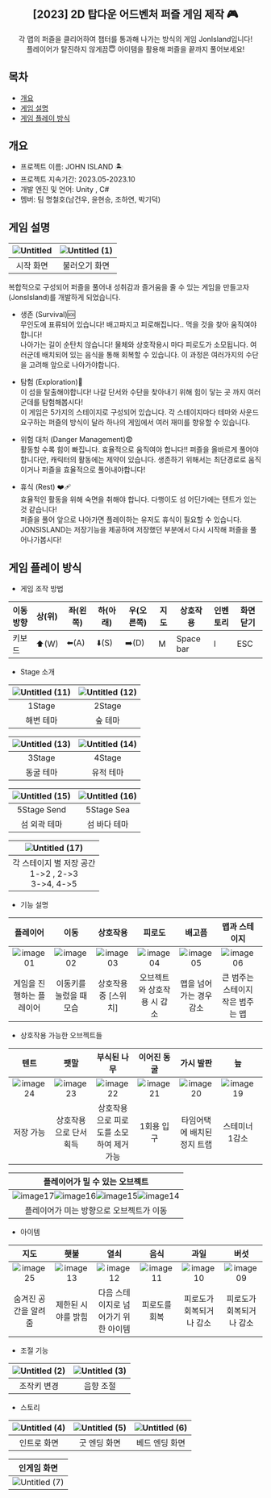 <div align="center">
<h2>[2023] 2D 탑다운 어드벤처 퍼즐 게임 제작 🎮</h2>
각 맵의 퍼즐을 클리어하여 챕터를 통과해 나가는 방식의 게임 JonIsland입니다!<br>
플레이어가 탈진하지 않게끔😇 아이템을 활용해 퍼즐을 끝까지 풀어보세요!

</div>

## 목차
  - [개요](#개요) 
  - [게임 설명](#게임-설명)
  - [게임 플레이 방식](#게임-플레이-방식)

## 개요
- 프로젝트 이름: JOHN ISLAND 🏝️
- 프로젝트 지속기간: 2023.05-2023.10
- 개발 엔진 및 언어: Unity , C#
- 멤버: 팀 명철호(남건우, 윤현승, 조하연, 박기덕)

## 게임 설명
|![Untitled](https://github.com/Geonwoo1472/Tutorial-1-1/assets/110521729/932602c5-800b-4027-bf00-4f7078261d01)|![Untitled (1)](https://github.com/Geonwoo1472/Tutorial-1-1/assets/110521729/c4e143c2-a5e1-4d6e-9565-c3fc70b2cf2d)|
|:---:|:---:|
|시작 화면|불러오기 화면|

복합적으로 구성되어 퍼즐을 풀어내 성취감과 즐거움을 줄 수 있는 게임을 만들고자 (JonsIsland)를 개발하게 되었습니다.
- 생존 (Survival)🆘<br>
무인도에 표류되어 있습니다! 배고파지고 피로해집니다.. 먹을 것을 찾아 움직여야 합니다!<br>
나아가는 길이 순탄치 않습니다! 물체와 상호작용시 마다 피로도가 소모됩니다. 여러군데 배치되어 있는 음식을 통해 회복할 수 있습니다.
이 과정은 여러가지의 수단을 고려해 앞으로 나아가야합니다.

- 탐험 (Exploration)🔎<br>
이 섬을 탈출해야합니다! 나갈 단서와 수단을 찾아내기 위해 힘이 닿는 곳 까지 여러군데를 탐험해봅시다!<br>
이 게임은 5가지의 스테이지로 구성되어 있습니다. 각 스테이지마다 테마와 사운드 요구하는 퍼즐의 방식이 달라 하나의 게임에서 여러 재미를 향유할 수 있습니다.

- 위험 대처 (Danger Management)😨<br>
활동할 수록 힘이 빠집니다. 효율적으로 움직여야 합니다!!
퍼즐을 올바르게 풀어야합니다만, 캐릭터의 활동에는 제약이 있습니다. 생존하기 위해서는 최단경로로 움직이거나 퍼즐을 효율적으로 풀어내야합니다!

- 휴식 (Rest) ❤️‍🩹<br>
효율적인 활동을 위해 숙면을 취해야 합니다. 다행이도 섬 어딘가에는 텐트가 있는 것 같습니다!<br>
퍼즐을 풀어 앞으로 나아가면 플레이하는 유저도 휴식이 필요할 수 있습니다. JONSISLAND는 저장기능을 제공하며 저장했던 부분에서 다시 시작해 퍼즐을 풀어나가봅시다!

## 게임 플레이 방식
- 게임 조작 방법

|이동방향|상(위)|좌(왼쪽)|하(아래)|우(오른쪽)|지도|상호작용|인벤토리|화면 닫기|
|---|---|---|---|---|---|---|---|---|
|키보드|⬆️(W)|⬅️(A)|⬇️(S)|➡️(D)|M|Space bar|I|ESC|

- Stage 소개

|![Untitled (11)](https://github.com/Geonwoo1472/Tutorial-1-1/assets/110521729/48cde6e1-342d-4f3e-a34f-b4aaca1b8dc2)|![Untitled (12)](https://github.com/Geonwoo1472/Tutorial-1-1/assets/110521729/2a9127a9-faf4-4614-be97-2d1bcd3f9996)|
|:---:|:---:|
|1Stage|2Stage|
|해변 테마|숲 테마|

|![Untitled (13)](https://github.com/Geonwoo1472/Tutorial-1-1/assets/110521729/91f6a45b-e89c-41b3-9dad-13ff7d0d9159)|![Untitled (14)](https://github.com/Geonwoo1472/Tutorial-1-1/assets/110521729/aec58ff2-93d0-4cff-b02c-4360ef4fce6c)|
|:---:|:---:|
|3Stage|4Stage|
|동굴 테마|유적 테마|

|![Untitled (15)](https://github.com/Geonwoo1472/Tutorial-1-1/assets/110521729/2f57b130-6715-45b5-a9e4-918f421febdf)|![Untitled (16)](https://github.com/Geonwoo1472/Tutorial-1-1/assets/110521729/7ebb4681-2afb-4279-b2a8-aa27bf2eb5bf)|
|:---:|:---:|
|5Stage Send|5Stage Sea|
|섬 외곽 테마|섬 바다 테마|

|![Untitled (17)](https://github.com/Geonwoo1472/Tutorial-1-1/assets/110521729/ea45ee1a-d4e2-4afd-8520-b159a7ac31dc)|
|:---:|
|각 스테이지 별 저장 공간<br> 1->2 , 2->3<br> 3->4, 4->5|

- 기능 설명

|플레이어|이동|상호작용|피로도|배고픔|맵과 스테이지|맵 이동|맵 이동|인벤토리|
|:---:|:---:|:---:|:---:|:---:|:---:|:---:|:---:|:---:|
|![image01](https://github.com/Geonwoo1472/Tutorial-1-1/assets/110521729/674fdb86-127f-4619-8e7e-2ed0d260dabc)|![image02](https://github.com/Geonwoo1472/Tutorial-1-1/assets/110521729/d719abee-263b-49f1-8671-91e793164497)|![image03](https://github.com/Geonwoo1472/Tutorial-1-1/assets/110521729/dd8a7e45-18f7-4953-a4dc-ec13edf32e15)|![image04](https://github.com/Geonwoo1472/Tutorial-1-1/assets/110521729/6310f9df-0bf2-479f-a8df-fc37f63387c8)|![image05](https://github.com/Geonwoo1472/Tutorial-1-1/assets/110521729/2e04536b-a4e7-4608-a938-03dee425c538)|![image06](https://github.com/Geonwoo1472/Tutorial-1-1/assets/110521729/c03ca605-5411-41aa-9a39-b20889fec0cc)|![image07](https://github.com/Geonwoo1472/Tutorial-1-1/assets/110521729/0d7354cf-fd29-4a86-8967-a5210355229f)|![image08](https://github.com/Geonwoo1472/Tutorial-1-1/assets/110521729/bb828600-ba43-4bb3-9e2f-668e43c56ea6)|![image09](https://github.com/Geonwoo1472/Tutorial-1-1/assets/110521729/a5655b59-6e20-4b93-bcb3-d7ea8a4ffb14)|
|게임을 진행하는 플레이어|이동키를 눌렀을 때 모습|상호작용 중 [스위치]|오브젝트와 상호작용 시 감소|맵을 넘어가는 경우 감소|큰 범주는 스테이지 작은 범주는 맵|맵간 이동 포탈|특수한 맵으로 이동하는 포탈|아이템이 저장되는 공간|

- 상호작용 가능한 오브젝트들

|텐트|팻말|부식된 나무|이어진 동굴|가시 발판|늪|스위치|
|:---:|:---:|:---:|:---:|:---:|:---:|:---:|
|![image24](https://github.com/Geonwoo1472/Tutorial-1-1/assets/110521729/891c1d9e-f80f-44ed-bc49-67c19f2667a7)|![image23](https://github.com/Geonwoo1472/Tutorial-1-1/assets/110521729/18f5658c-a60f-4a92-8ac3-fa960b5b37fe)|![image22](https://github.com/Geonwoo1472/Tutorial-1-1/assets/110521729/fb9d2dd7-64e6-43e2-9f9a-e4f9de113fad)|![image21](https://github.com/Geonwoo1472/Tutorial-1-1/assets/110521729/f4084933-39df-4152-982b-958fe6174771)|![image20](https://github.com/Geonwoo1472/Tutorial-1-1/assets/110521729/50d902d4-6c16-449c-a0d6-be404dbf15f4)|![image19](https://github.com/Geonwoo1472/Tutorial-1-1/assets/110521729/66b14124-96a3-4ace-894f-8b1950e91782)|![image18](https://github.com/Geonwoo1472/Tutorial-1-1/assets/110521729/c9ac8a40-fafa-4b06-93a1-56ce5b910eed)|
|저장 가능|상호작용으로 단서 획득|상호작용으로 피로도를 소모하여 제거 가능|1회용 입구|타임어택에 배치된 정지 트랩|스테미너 1감소|중요 오브젝트 활성화|

|플레이어가 밀 수 있는 오브젝트|
|:---:|
|![image17](https://github.com/Geonwoo1472/Tutorial-1-1/assets/110521729/cb61654c-8e22-4d20-8e1f-d575aa888142)![image16](https://github.com/Geonwoo1472/Tutorial-1-1/assets/110521729/1a11a1e1-c60d-4a49-945f-77cd1b11251a)![image15](https://github.com/Geonwoo1472/Tutorial-1-1/assets/110521729/fa3ab922-a923-41b0-8aa7-2dd72db04ad0)![image14](https://github.com/Geonwoo1472/Tutorial-1-1/assets/110521729/3cba2802-ea18-4446-b21f-9cb910434b85)|
|플레이어가 미는 방향으로 오브젝트가 이동|

- 아이템

|지도|횃불|열쇠|음식|과일|버섯|
|:---:|:---:|:---:|:---:|:---:|:---:|
|![image25](https://github.com/Geonwoo1472/Tutorial-1-1/assets/110521729/d14f25b7-8d66-4246-98de-8fc4aecaee61)|![image13](https://github.com/Geonwoo1472/Tutorial-1-1/assets/110521729/0d1f780c-9e8a-4d8d-9a9f-11e925bb0b85)|![image12](https://github.com/Geonwoo1472/Tutorial-1-1/assets/110521729/6de10035-1f0e-4b76-a427-8967b375faaa)|![image11](https://github.com/Geonwoo1472/Tutorial-1-1/assets/110521729/b871ac8d-295a-4fea-878c-80e172bb1415)|![image10](https://github.com/Geonwoo1472/Tutorial-1-1/assets/110521729/3e2afa5e-d63b-465f-a40e-41d6fe52e24d)|![image09](https://github.com/Geonwoo1472/Tutorial-1-1/assets/110521729/3187c9a0-d368-4a52-8230-042dd7dbc72d)|![image08](https://github.com/Geonwoo1472/Tutorial-1-1/assets/110521729/e16a4cf1-451f-4841-a964-158250763e98)|
|숨겨진 공간을 알려줌|제한된 시야를 밝힘|다음 스테이지로 넘어가기 위한 아이템|피로도를 회복|피로도가 회복되거나 감소|피로도가 회복되거나 감소|


- 조절 기능

|![Untitled (2)](https://github.com/Geonwoo1472/Tutorial-1-1/assets/110521729/dd7cf1cc-af4d-43fe-ac80-3b8be740b1f0)|![Untitled (3)](https://github.com/Geonwoo1472/Tutorial-1-1/assets/110521729/7a2f67db-7036-4cb0-982a-3543c3279c44)|
|:---:|:---:|
|조작키 변경|음향 조절|

- 스토리

|![Untitled (4)](https://github.com/Geonwoo1472/Tutorial-1-1/assets/110521729/240df410-2fd3-46bc-ae58-946f0f286a05)|![Untitled (5)](https://github.com/Geonwoo1472/Tutorial-1-1/assets/110521729/cc028f5c-b445-4b22-b63b-8d4442a9f303)|![Untitled (6)](https://github.com/Geonwoo1472/Tutorial-1-1/assets/110521729/235cef20-715b-4657-ba15-6a37c66f73e6)|
|:---:|:---:|:---:|
|인트로 화면|굿 엔딩 화면|베드 엔딩 화면|




|인게임 화면|
|:---:|
|![Untitled (7)](https://github.com/Geonwoo1472/Tutorial-1-1/assets/110521729/4522aa5e-85af-47c1-89f6-d8f0a36d6db3)|
